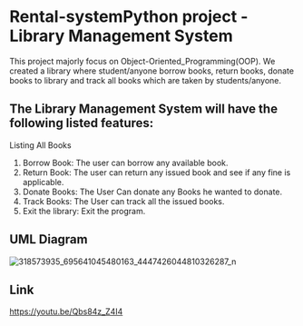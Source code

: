 # Rental-systemPython project - Library Management System 

This project majorly focus on Object-Oriented_Programming(OOP). We created a library where student/anyone borrow books, return books, donate books to library and track all books which are taken by students/anyone.

## The Library Management System will have the following listed features:
    
Listing All Books
1. Borrow Book: The user can borrow any available book.
2. Return Book: The user can return any issued book and see if any fine is applicable.
3. Donate Books: The User Can donate any Books he wanted to donate.
4. Track Books: The User can track all the issued books.
5. Exit the library: Exit the program.

## UML Diagram

![318573935_695641045480163_4447426044810326287_n](https://user-images.githubusercontent.com/113277472/206910175-f2334b2b-97da-42e3-9dd9-b3996ac0a216.png)



## Link
https://youtu.be/Qbs84z_Z4I4
